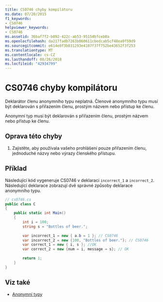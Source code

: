 ```yaml
---
title: CS0746 chyby kompilátoru
ms.date: 07/20/2015
f1_keywords:
- CS0746
helpviewer_keywords:
- CS0746
ms.assetid: 36baf7f2-b092-422c-ab53-95154bfceb0a
ms.openlocfilehash: da217fadb7263b060611cbedcab5cf48ea9f59d9
ms.sourcegitcommit: e614e0f3b031293e4107f37f752be43652f3f253
ms.translationtype: MT
ms.contentlocale: cs-CZ
ms.lasthandoff: 08/26/2018
ms.locfileid: "42934799"
---
```

# <a name="compiler-error-cs0746"></a>CS0746 chyby kompilátoru
Deklarátor členu anonymního typu neplatná. Členové anonymního typu musí být deklarován s přiřazením členu, prostým názvem nebo přístup ke členu.  
  
 Anonymní typ musí být deklarován s přiřazením členu, prostým názvem nebo přístup ke členu.  
  
## <a name="to-correct-this-error"></a>Oprava této chyby  
  
1.  Zajistěte, aby používala vašeho prohlášení pouze přiřazením členu, jednoduché názvy nebo výrazy členského přístupu.  
  
## <a name="example"></a>Příklad  
 Následující kód vygeneruje CS0746 v deklaraci `incorrect_1` a `incorrect_2`. Následující deklarace zobrazují dvě správné způsoby deklarace anonymního typu.  
  
```csharp  
// cs0746.cs  
public class C  
{  
    public static int Main()  
    {  
        int i = 100;  
        string s = "Bottles of beer.";  
  
        var incorrect_1 = new { a.b = 1 }; // CS0746   
        var incorrect_2 = new {100, "Bottles of beer."}; // CS0746  
        var correct_1 = new { i, s }; //OK  
        var correct_2 = new {num = i, message = s}; // OK  
  
        return 1;  
    }  
}  
```  
  
## <a name="see-also"></a>Viz také

- [Anonymní typy](../../csharp/programming-guide/classes-and-structs/anonymous-types.md)
